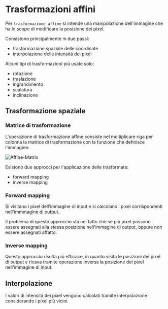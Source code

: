 # Trasformazioni affini

Per `trasformazione affine` si intende una manipolazione dell'immagine che ha lo
scopo di modificare la posizione dei pixel.

Consistono principalmente in due passi:

- trasformazione spaziale delle coordinate
- interpolazione delle intensità dei pixel

Alcuni tipi di trasformazioni più usate solo:

- rotazione
- traslazione
- ingrandimento
- scalatura
- inclinazione

## Trasformazione spaziale

### Matrice di trasformazione

L'operazione di trasformazione affine consiste nel moltiplicare riga per colonna
la matrice di trasformazione con la funzione che definisce l'immagine:

![Affine-Matrix](https://upload.wikimedia.org/wikipedia/commons/2/2c/2D_affine_transformation_matrix.svg)

Esistono due approcci per l'applicazione delle trasformate:

- forward mapping
- inverse mapping

### Forward mapping

Si visitano i pixel dell'immagine di input e si calcolano i pixel corrispondenti
nell'immmagine di output.

Il problema di questo approccio sta nel fatto che se più pixel possono essere
assegnati alla stessa posizione nell'immagine di output, oppure non essere
assegnati affatto.

### Inverse mapping

Questo approccio risulta più efficace, in quanto visita le posizioni dei pixel
di output e ricava tramite operazione inversa la posizione del pixel
nell'immagine di input.

## Interpolazione 

I valori di intensità dei pixel vengono calcolati tramite interpolazione considerando i pixel più vicini.
